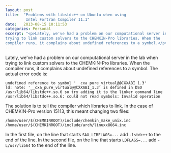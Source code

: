 ```yaml
---
layout: post
title:  "Problems with libstdc++ on Ubuntu when using
         Intel Fortran Compiler 11.1"
date:   2013-08-15 10:11:53
categories: Personal
excerpt: "<p>Lately, we've had a problem on our computational server in the lab when
trying to link custom solvers to the CHEMKIN-Pro libraries. When the
compiler runs, it complains about undefined references to a symbol.</p>"
---
```

Lately, we've had a problem on our computational server in the lab when
trying to link custom solvers to the CHEMKIN-Pro libraries. When the
compiler runs, it complains about undefined references to a symbol. <!--more-->
The actual error code is:


    undefined reference to symbol '__cxa_pure_virtual@@CXXABI_1.3'
    ld: note: '__cxa_pure_virtual@@CXXABI_1.3' is defined in DSO
    /usr/lib64/libstdc++.so.6 so try adding it to the linker command line
    /usr/lib64/libstdc++.so.6: could not read symbols: Invalid operation


The solution is to tell the compiler which libraries to link. In the
case of CHEMKIN-Pro version 15113, this meant changing two files:


    /home/user/$(CHEMKINROOT)/include/chemkin_make_unix.inc
    /home/user/$(CHEMKINROOT)/include/arch/linuxx8664.inc


In the first file, on the line that starts `SAX_LIBFLAGS=...` add
`-lstdc++` to the end of the line. In the second file, on the line that
starts `LDFLAGS=...` add `-L/usr/lib64` to the end of the line.